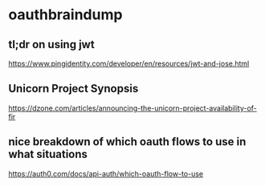# oauthbraindump

## tl;dr on using jwt
https://www.pingidentity.com/developer/en/resources/jwt-and-jose.html

## Unicorn Project Synopsis
https://dzone.com/articles/announcing-the-unicorn-project-availability-of-fir

## nice breakdown of which oauth flows to use in what situations
https://auth0.com/docs/api-auth/which-oauth-flow-to-use
